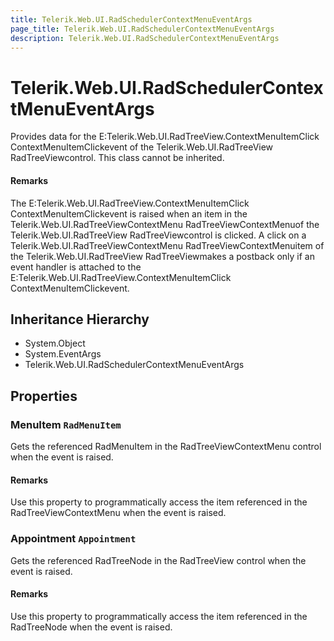 ```yaml
---
title: Telerik.Web.UI.RadSchedulerContextMenuEventArgs
page_title: Telerik.Web.UI.RadSchedulerContextMenuEventArgs
description: Telerik.Web.UI.RadSchedulerContextMenuEventArgs
---
```


# Telerik.Web.UI.RadSchedulerContextMenuEventArgs

Provides data for the E:Telerik.Web.UI.RadTreeView.ContextMenuItemClick ContextMenuItemClickevent of the Telerik.Web.UI.RadTreeView RadTreeViewcontrol. This class cannot be inherited.

#### Remarks
The E:Telerik.Web.UI.RadTreeView.ContextMenuItemClick ContextMenuItemClickevent is raised
            		when an item in the Telerik.Web.UI.RadTreeViewContextMenu RadTreeViewContextMenuof the
            		Telerik.Web.UI.RadTreeView RadTreeViewcontrol is clicked.
            		A click on a Telerik.Web.UI.RadTreeViewContextMenu RadTreeViewContextMenuitem of the
            		Telerik.Web.UI.RadTreeView RadTreeViewmakes a postback only if an event handler is attached
            		to the E:Telerik.Web.UI.RadTreeView.ContextMenuItemClick ContextMenuItemClickevent.

## Inheritance Hierarchy

* System.Object
* System.EventArgs
* Telerik.Web.UI.RadSchedulerContextMenuEventArgs

## Properties

###  MenuItem `RadMenuItem`

Gets the referenced RadMenuItem in the
                RadTreeViewContextMenu control
            	when the event is raised.

#### Remarks
Use this property to programmatically access the item referenced in the
                RadTreeViewContextMenu when the event is raised.

###  Appointment `Appointment`

Gets the referenced RadTreeNode in the
                RadTreeView control when the event is raised.

#### Remarks
Use this property to programmatically access the item referenced in the
                RadTreeNode when the event is raised.

